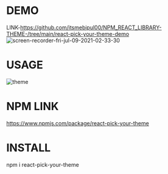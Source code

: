 # DEMO
LINK-https://github.com/itsmebipul00/NPM_REACT_LIBRARY-THEME-/tree/main/react-pick-your-theme-demo<br/>
![screen-recorder-fri-jul-09-2021-02-33-30](https://user-images.githubusercontent.com/67150257/124991030-c31df480-e05e-11eb-85fb-c87a64126645.gif)
# USAGE
![theme](https://user-images.githubusercontent.com/67150257/124992173-455ae880-e060-11eb-8486-b541ae07575f.png)
# NPM LINK
https://www.npmjs.com/package/react-pick-your-theme
# INSTALL
npm i react-pick-your-theme


